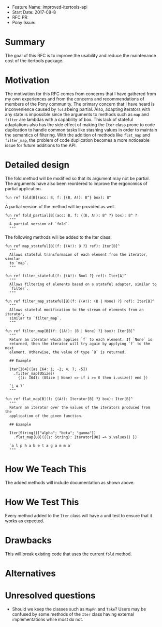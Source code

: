 - Feature Name: improved-itertools-api
- Start Date: 2017-08-8
- RFC PR: 
- Pony Issue: 

# Summary

The goal of this RFC is to improve the usability and reduce the maintenance cost of the itertools package.

# Motivation

The motivation for this RFC comes from concerns that I have gathered from my own experiences and from the concerns and recommendations of members of the Pony community. The primary concern that I have heard is inconvenience caused by `fold` being partial. Also, adapting iterators with any state is impossible since the arguments to methods such as `map` and `filter` are lambdas with a capability of box. This lack of stateful adaptations also has the side effect of making the `Iter` class prone to code duplication to handle common tasks like stashing values in order to maintain the semantics of filtering. With the addition of methods like `flat_map` and `filter_map`, the problem of code duplication becomes a more noticeable issue for future additions to the API.

# Detailed design

The fold method will be modified so that its argument may not be partial. The arguments have also been reordered to improve the ergonomics of partial application.

```pony
fun ref fold[B](acc: B, f: {(B, A!): B^} box): B^
```

A partial version of the method will be provided as well.

```pony
fun ref fold_partial[B](acc: B, f: {(B, A!): B^ ?} box): B^ ?
  """
  A partial version of `fold`.
  """
```

The following methods will be added to the Iter class:

```pony
fun ref map_stateful[B](f: {(A!): B ?} ref): Iter[B]^
  """
  Allows stateful transformaion of each element from the iterator, similar
  to `map`.
  """

fun ref filter_stateful(f: {(A!): Bool ?} ref): Iter[A]^
  """
  Allows filtering of elements based on a stateful adapter, similar to
  `filter`.
  """

fun ref filter_map_stateful[B](f: {(A!): (B | None) ?} ref): Iter[B]^
  """
  Allows stateful modification to the stream of elements from an iterator,
  similar to `filter_map`.
  """

fun ref filter_map[B](f: {(A!): (B | None) ?} box): Iter[B]^
  """
  Return an iterator which applies `f` to each element. If `None` is
  returned, then the iterator will try again by applying `f` to the next
  element. Otherwise, the value of type `B` is returned.

  ## Example

  Iter[I64]([as I64: 1; -2; 4; 7; -5])
    .filter_map[USize](
      {(i: I64): (USize | None) => if i >= 0 then i.usize() end })

  `1 4 7`
  """

fun ref flat_map[B](f: {(A!): Iterator[B] ?} box): Iter[B]^
  """
  Return an iterator over the values of the iterators produced from the
  application of the given function.

  ## Example

  Iter[String](["alpha"; "beta"; "gamma"])
    .flat_map[U8]({(s: String): Iterator[U8] => s.values() })

  `a l p h a b e t a g a m m a`
  """
```

# How We Teach This

The added methods will include documentation as shown above.

# How We Test This

Every method added to the `Iter` class will have a unit test to ensure that it works as expected.

# Drawbacks

This will break existing code that uses the current `fold` method.

# Alternatives

# Unresolved questions

- Should we keep the classes such as `MapFn` and `Take`? Users may be confused by some methods of the `Iter` class having external implementations while most do not.
